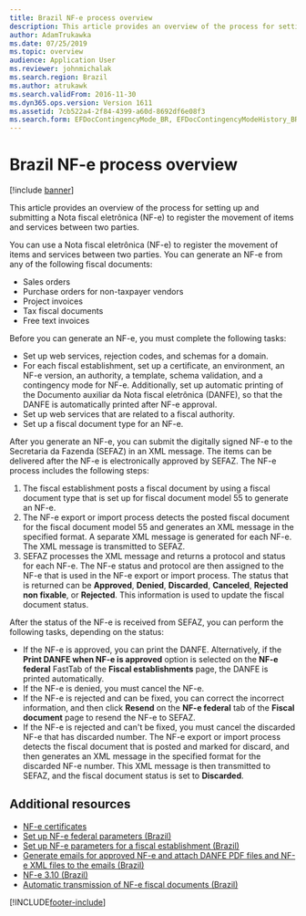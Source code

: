 ```yaml
---
title: Brazil NF-e process overview
description: This article provides an overview of the process for setting up and submitting a Nota fiscal eletrônica (NF-e) to register the movement of items and services between two parties.
author: AdamTrukawka
ms.date: 07/25/2019
ms.topic: overview
audience: Application User
ms.reviewer: johnmichalak
ms.search.region: Brazil
ms.author: atrukawk
ms.search.validFrom: 2016-11-30
ms.dyn365.ops.version: Version 1611
ms.assetid: 7cb522a4-2f84-4399-a60d-8692df6e08f3
ms.search.form: EFDocContingencyMode_BR, EFDocContingencyModeHistory_BR, EFDocCorrectionLetter_BR, EFDocEmailAccountConfiguration_BR, EFDocEmailStatus_BR, EFDocHist_BR, EFDocParameters_BR, EFDocServiceInquire_BR, FiscalDocument_BR
---
```


# Brazil NF-e process overview 

[!include [banner](../../includes/banner.md)]

This article provides an overview of the process for setting up and submitting a Nota fiscal eletrônica (NF-e) to register the movement of items and services between two parties.

You can use a Nota fiscal eletrônica (NF-e) to register the movement of items and services between two parties. You can generate an NF-e from any of the following fiscal documents:

-   Sales orders
-   Purchase orders for non-taxpayer vendors
-   Project invoices
-   Tax fiscal documents
-   Free text invoices

Before you can generate an NF-e, you must complete the following tasks:

-   Set up web services, rejection codes, and schemas for a domain.
-   For each fiscal establishment, set up a certificate, an environment, an NF-e version, an authority, a template, schema validation, and a contingency mode for NF-e. Additionally, set up automatic printing of the Documento auxiliar da Nota fiscal eletrônica (DANFE), so that the DANFE is automatically printed after NF-e approval.
-   Set up web services that are related to a fiscal authority.
-   Set up a fiscal document type for an NF-e.

After you generate an NF-e, you can submit the digitally signed NF-e to the Secretaria da Fazenda (SEFAZ) in an XML message. The items can be delivered after the NF-e is electronically approved by SEFAZ. The NF-e process includes the following steps:

1.  The fiscal establishment posts a fiscal document by using a fiscal document type that is set up for fiscal document model 55 to generate an NF-e.
2.  The NF-e export or import process detects the posted fiscal document for the fiscal document model 55 and generates an XML message in the specified format. A separate XML message is generated for each NF-e. The XML message is transmitted to SEFAZ.
3.  SEFAZ processes the XML message and returns a protocol and status for each NF-e. The NF-e status and protocol are then assigned to the NF-e that is used in the NF-e export or import process. The status that is returned can be **Approved**, **Denied**, **Discarded**, **Canceled**, **Rejected non fixable**, or **Rejected**. This information is used to update the fiscal document status. 

After the status of the NF-e is received from SEFAZ, you can perform the following tasks, depending on the status:

-   If the NF-e is approved, you can print the DANFE. Alternatively, if the **Print DANFE when NF-e is approved** option is selected on the **NF-e federal** FastTab of the **Fiscal establishments** page, the DANFE is printed automatically.
-   If the NF-e is denied, you must cancel the NF-e.
-   If the NF-e is rejected and can be fixed, you can correct the incorrect information, and then click **Resend** on the **NF-e federal** tab of the **Fiscal document** page to resend the NF-e to SEFAZ.
-   If the NF-e is rejected and can't be fixed, you must cancel the discarded NF-e that has discarded number. The NF-e export or import process detects the fiscal document that is posted and marked for discard, and then generates an XML message in the specified format for the discarded NF-e number. This XML message is then transmitted to SEFAZ, and the fiscal document status is set to **Discarded**.


## Additional resources

 - [NF-e certificates](latam-bra-nfe-certs.md)
 - [Set up NF-e federal parameters (Brazil)](br-00053-1-set-up-nf-e-federal-parameters.md)
 - [Set up NF-e parameters for a fiscal establishment (Brazil)](br-00053-2-set-up-nf-e-parameters-fiscal-establishment.md)
 - [Generate emails for approved NF-e and attach DANFE PDF files and NF-e XML files to the emails (Brazil)](br-00053-3-generate-emails-approved-nf-e-attach-danfe-pdf-files-nf-e-xml-files-emails.md)
 - [NF-e 3.10 (Brazil)](br-00053-nf-e-3-10.md)
 - [Automatic transmission of NF-e fiscal documents (Brazil)](br-00058-automatic-transmission-nf-e-fiscal-documents.md)



[!INCLUDE[footer-include](../../../includes/footer-banner.md)]
